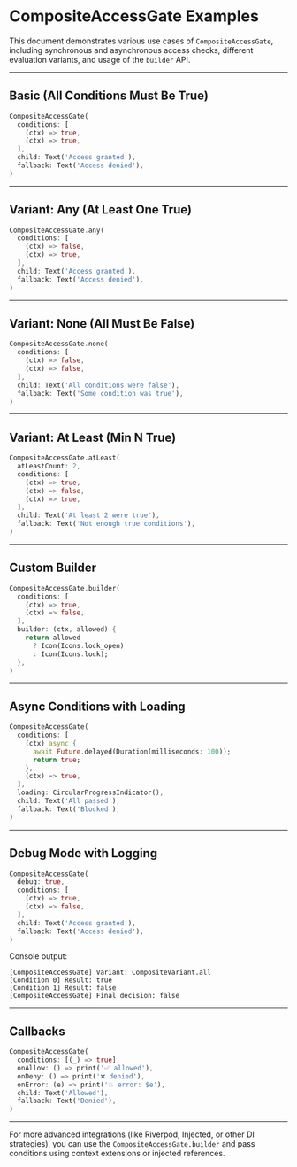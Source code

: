 # CompositeAccessGate Examples

This document demonstrates various use cases of `CompositeAccessGate`, including synchronous and asynchronous access checks, different evaluation variants, and usage of the `builder` API.

---

## Basic (All Conditions Must Be True)

```dart
CompositeAccessGate(
  conditions: [
    (ctx) => true,
    (ctx) => true,
  ],
  child: Text('Access granted'),
  fallback: Text('Access denied'),
)
```

---

## Variant: Any (At Least One True)

```dart
CompositeAccessGate.any(
  conditions: [
    (ctx) => false,
    (ctx) => true,
  ],
  child: Text('Access granted'),
  fallback: Text('Access denied'),
)
```

---

## Variant: None (All Must Be False)

```dart
CompositeAccessGate.none(
  conditions: [
    (ctx) => false,
    (ctx) => false,
  ],
  child: Text('All conditions were false'),
  fallback: Text('Some condition was true'),
)
```

---

## Variant: At Least (Min N True)

```dart
CompositeAccessGate.atLeast(
  atLeastCount: 2,
  conditions: [
    (ctx) => true,
    (ctx) => false,
    (ctx) => true,
  ],
  child: Text('At least 2 were true'),
  fallback: Text('Not enough true conditions'),
)
```

---

## Custom Builder

```dart
CompositeAccessGate.builder(
  conditions: [
    (ctx) => true,
    (ctx) => false,
  ],
  builder: (ctx, allowed) {
    return allowed
      ? Icon(Icons.lock_open)
      : Icon(Icons.lock);
  },
)
```

---

## Async Conditions with Loading

```dart
CompositeAccessGate(
  conditions: [
    (ctx) async {
      await Future.delayed(Duration(milliseconds: 100));
      return true;
    },
    (ctx) => true,
  ],
  loading: CircularProgressIndicator(),
  child: Text('All passed'),
  fallback: Text('Blocked'),
)
```

---

## Debug Mode with Logging

```dart
CompositeAccessGate(
  debug: true,
  conditions: [
    (ctx) => true,
    (ctx) => false,
  ],
  child: Text('Access granted'),
  fallback: Text('Access denied'),
)
```

Console output:
```
[CompositeAccessGate] Variant: CompositeVariant.all
[Condition 0] Result: true
[Condition 1] Result: false
[CompositeAccessGate] Final decision: false
```

---

## Callbacks

```dart
CompositeAccessGate(
  conditions: [(_) => true],
  onAllow: () => print('✅ allowed'),
  onDeny: () => print('❌ denied'),
  onError: (e) => print('💥 error: $e'),
  child: Text('Allowed'),
  fallback: Text('Denied'),
)
```

---

For more advanced integrations (like Riverpod, Injected, or other DI strategies), you can use the `CompositeAccessGate.builder` and pass conditions using context extensions or injected references.